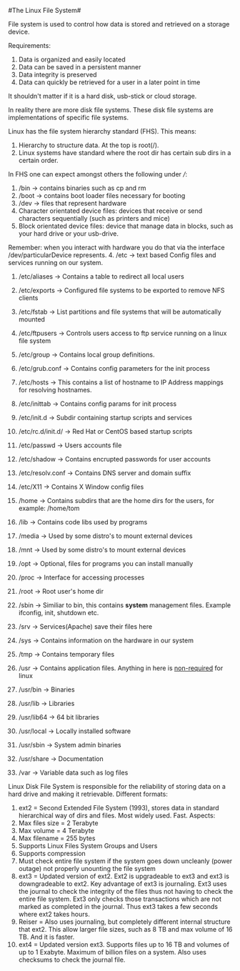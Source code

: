 #The Linux File System#

File system is used to control how data is stored and retrieved on a storage device.

Requirements:

1. Data is organized and easily located
2. Data can be saved in a persistent manner
3. Data integrity is preserved
4. Data can quickly be retrieved for a user in a later point in time

It shouldn't matter if it is a hard disk, usb-stick or cloud storage.  

In reality there are more disk file systems. These disk file systems are implementations of specific file systems.

Linux has the file system hierarchy standard (FHS). This means:
1. Hierarchy to structure data. At the top is root(/).
2. Linux systems have standard where the root dir has certain sub dirs in a certain order.

In FHS one can expect amongst others the following under */*:

1. /bin -> contains binaries such as cp and rm
2. /boot -> contains boot loader files necessary for booting
3. /dev -> files that represent hardware
  1. Character orientated device files: devices that receive or send characters sequentially (such as printers and mice)
  2. Block orientated device files: device that manage data in blocks, such as your hard drive or your usb-drive.

Remember: when you interact with hardware you do that via the interface /dev/particularDevice represents.
4. /etc -> text based Config files and services running on our system.
  1. /etc/aliases -> Contains a table to redirect all local users
  2. /etc/exports -> Configured file systems to be exported to remove NFS clients
  3. /etc/fstab -> List partitions and file systems that will be automatically mounted
  4. /etc/ftpusers -> Controls users access to ftp service running on a linux file system
  5. /etc/group -> Contains local group definitions.
  6. /etc/grub.conf -> Contains config parameters for the init process
  7. /etc/hosts -> This contains a list of hostname to IP Address mappings for resolving hostnames.
  8. /etc/inittab -> Contains config params for init process
  9. /etc/init.d -> Subdir containing startup scripts and services
  10. /etc/rc.d/init.d/ -> Red Hat or CentOS based startup scripts
  11. /etc/passwd -> Users accounts file
  12. /etc/shadow -> Contains encrupted passwords for user accounts
  13. /etc/resolv.conf -> Contains DNS server and domain suffix
  14. /etc/X11 -> Contains X Window config files
5. /home -> Contains subdirs that are the home dirs for the users, for example: /home/tom
6. /lib -> Contains code libs used by programs
7. /media -> Used by some distro's to mount external devices
8. /mnt -> Used by some distro's to mount external devices
9. /opt -> Optional, files for programs you can install manually
10. /proc -> Interface for accessing processes
11. /root -> Root user's home dir
12. /sbin -> Similiar to bin, this contains **system** management files. Example ifconfig, init, shutdown etc.
13. /srv -> Services(Apache) save their files here
14. /sys -> Contains information on the hardware in our system
15. /tmp -> Contains temporary files
16. /usr -> Contains application files. Anything in here is [non-required](http://unix.stackexchange.com/questions/5915/difference-between-bin-and-usr-bin) for linux

  1. /usr/bin -> Binaries
  2. /usr/lib -> Libraries
  3. /usr/lib64 -> 64 bit libraries
  4. /usr/local -> Locally installed software
  5. /usr/sbin -> System admin binaries
  6. /usr/share -> Documentation
17. /var -> Variable data such as log files

Linux Disk File System is responsible for the reliability of storing data on a hard drive and making it retrievable. Different formats:
1. ext2 = Second Extended File System (1993), stores data in standard hierarchical way of dirs and files. Most widely used. Fast. Aspects:
  1. Max files size = 2 Terabyte
  2. Max volume = 4 Terabyte
  3. Max filename = 255 bytes
  4. Supports Linux Files System Groups and Users
  5. Supports compression
  6. Must check entire file system if the system goes down uncleanly (power outage) not properly unounting the file system
2. ext3 = Updated version of ext2. Ext2 is upgradeable to ext3 and ext3 is downgradeable to ext2. Key advantage of ext3 is journaling. Ext3 uses the journal to check the integrity of the files thus not having to check the entire file system. Ext3 only checks those transactions which are not marked as completed in the journal. Thus ext3 takes a few seconds where ext2 takes hours.
3. Reiser = Also uses journaling, but completely different internal structure that ext2. This allow larger file sizes, such as 8 TB and max volume of 16 TB. And it is faster.
4. ext4 = Updated version ext3. Supports files up to 16 TB and volumes of up to 1 Exabyte. Maximum of  billion files on a system. Also uses checksums to check the journal file.

